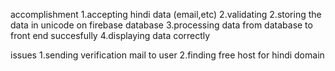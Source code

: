 accomplishment
1.accepting hindi data (email,etc)
2.validating
2.storing the data in unicode on firebase database
3.processing data from database to front end succesfully
4.displaying data correctly


issues
1.sending verification mail to user
2.finding free host for hindi domain